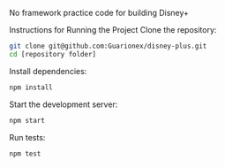 No framework practice code for building Disney+

Instructions for Running the Project
Clone the repository:

```sh
git clone git@github.com:Guarionex/disney-plus.git
cd [repository folder]
```

Install dependencies:

```sh
npm install
```

Start the development server:

```sh
npm start
```

Run tests:

```sh
npm test
```
